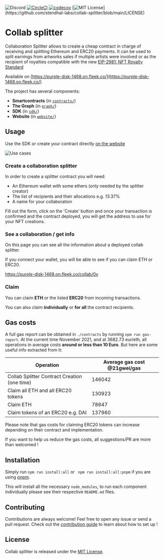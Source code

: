 ![Discord](https://img.shields.io/discord/778527994451853333)
[![CircleCI](https://circleci.com/gh/stendhal-labs/collab-splitter/tree/main.svg?style=svg)](https://circleci.com/gh/stendhal-labs/collab-splitter/tree/main)
[![codecov](https://codecov.io/gh/stendhal-labs/collab-splitter/branch/main/graph/badge.svg)](https://codecov.io/gh/stendhal-labs/collab-splitter)
[![MIT License](https://img.shields.io/apm/l/atomic-design-ui.svg?)](https://github.com/stendhal-labs/collab-splitter/blob/main/LICENSE)

# Collab splitter

Collaboration Splitter allows to create a cheap contract in charge of
receiving and splitting Ethereum and ERC20 payments. It can be used to
split earnings from artworks sales if multiple artists were involved or as
the recipient of royalties compatible with the new [EIP-2981: NFT Royalty Standard](https://eips.ethereum.org/EIPS/eip-2981)

Available on [https://purple-disk-1468.on.fleek.co/](https://purple-disk-1468.on.fleek.co/)

The project has several components:

- **Smartcontracts** (in [`contracts/`](contracts/))
- **The Graph** (in [`graph/`](graph/))
- **SDK** (in [`sdk/`](sdk/))
- **Website** (in [`website/`](website/))

## Usage

Use the SDK or create your contract directly [on the website](https://purple-disk-1468.on.fleek.co/)

![Use cases](doc/collab-splitter-use-cases.png)

### Create a collaboration splitter

In order to create a splitter contract you will need:

- An Ethereum wallet with some ethers (only needed by the splitter creator)
- The list of recipients and their allocations e.g. 13.37%
- A name for your collaboration

Fill out the form, click on the 'Create' button and once your transaction is confirmed and the contract deployed, you will get the address to use for your NFT creations.

### See a collaboration / get info

On this page you can see all the information about a deployed collab splitter.

If you connect your wallet, you will be able to see if you can claim ETH or ERC20.

https://purple-disk-1468.on.fleek.co/collab/0x

### Claim

You can claim **ETH** or the listed **ERC20** from incoming transactions.

You can also claim **individually** or **for all** the contract recipients.

## Gas costs

A full gas report can be obtained in `./contracts` by running `npm run gas-report`.
At the current time November 2021, and at 3682.73 eur/eth, all operations in average costs **around or less than 10 Euro**.
But here are some useful info extracted from it:

| Operation                                    | Average gas cost @21gwei/gas |
| -------------------------------------------- | ---------------------------- |
| Collab Splitter Contract Creation (one time) | 146042                       |
| Claim all ETH and all ERC20 tokens           | 130923                       |
| Claim ETH                                    | 78647                        |
| Claim tokens of an ERC20 e.g. DAI            | 137960                       |

Please note that gas costs for claiming ERC20 tokens can increase depending on their contract and implementation.

If you want to help us reduce the gas costs, all suggestions/PR are more than welcomed !

## Installation

Simply run `npm run install:all` or ` npm run install:all:pnpm` if you are using [pnpm](https://pnpm.io/).

This will install all the necessary `node_modules`, to run each component individually please see their respective `README.md` files.

## Contributing

Contributions are always welcome! Feel free to open any issue or send a pull request.
Check out the [contribution guide](CONTRIBUTING.md/) to learn about how to set up !

## License

Collab splitter is released under the [MIT License](LICENSE).
